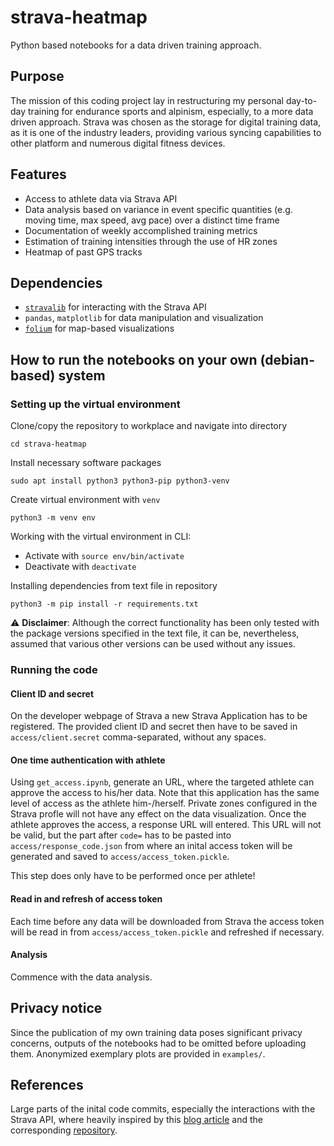 # strava-heatmap
Python based notebooks for a data driven training approach. 

## Purpose

The mission of this coding project lay in restructuring my personal day-to-day training for endurance sports and alpinism, especially, to a more data driven approach. Strava was chosen as the storage for digital training data, as it is one of the industry leaders, providing various syncing capabilities to other platform and numerous digital fitness devices.

## Features

 - Access to athlete data via Strava API
 - Data analysis based on variance in event specific quantities (e.g. moving time, max speed, avg pace) over a distinct time frame
 - Documentation of weekly accomplished training metrics
 - Estimation of training intensities through the use of HR zones
 - Heatmap of past GPS tracks

## Dependencies

 - [`stravalib`](https://github.com/stravalib/stravalib) for interacting with the Strava API
 - `pandas`, `matplotlib` for data manipulation and visualization
 - [`folium`](https://pypi.org/project/folium/) for map-based visualizations

## How to run the notebooks on your own (debian-based) system 

### Setting up the virtual environment

Clone/copy the repository to workplace and navigate into directory

`cd strava-heatmap`

Install necessary software packages

`sudo apt install python3 python3-pip python3-venv`

Create virtual environment with `venv`

`python3 -m venv env`

Working with the virtual environment in CLI:

 - Activate with `source env/bin/activate`
 - Deactivate with `deactivate`

Installing dependencies from text file in repository

`python3 -m pip install -r requirements.txt`

⚠️ **Disclaimer**: Although the correct functionality has been only tested with the package versions specified in the text file, it can be, nevertheless, assumed that various other versions can be used without any issues.

### Running the code

#### Client ID and secret

On the developer webpage of Strava a new Strava Application has to be registered. The provided client ID and secret then have to be saved in `access/client.secret` comma-separated, without any spaces.

#### One time authentication with athlete

Using `get_access.ipynb`, generate an URL, where the targeted athlete can approve the access to his/her data. Note that this application has the same level of access as the athlete him-/herself. Private zones configured in the Strava profle will not have any effect on the data visualization.
Once the athlete approves the access, a response URL will entered. This URL will not be valid, but the part after `code=` has to be pasted into `access/response_code.json` from where an inital access token will be generated and saved to `access/access_token.pickle`.  

This step does only have to be performed once per athlete!

#### Read in and refresh of access token

Each time before any data will be downloaded from Strava the access token will be read in from `access/access_token.pickle` and refreshed if necessary.

#### Analysis

Commence with the data analysis.

## Privacy notice

Since the publication of my own training data poses significant privacy concerns, outputs of the notebooks had to be omitted before uploading them. Anonymized exemplary plots are provided in `examples/`.

## References

Large parts of the inital code commits, especially the interactions with the Strava API, where heavily inspired by this [blog article](https://medium.com/analytics-vidhya/accessing-user-data-via-the-strava-api-using-stravalib-d5bee7fdde17) and the corresponding [repository](https://github.com/mandieq/strava_related).
